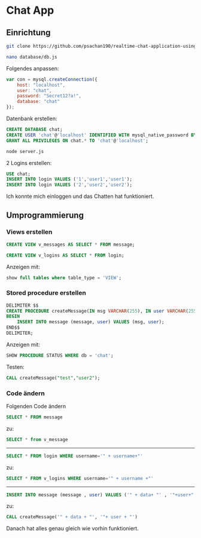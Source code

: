 # Chat App

## Einrichtung

```bash
git clone https://github.com/psachan190/realtime-chat-application-using-nodejs-expressjs-and-web-socket.git && cd realtime-chat-application-using-nodejs-expressjs-and-web-socket && npm install
```

```bash
nano database/db.js
```

Folgendes anpassen:

```js
var con = mysql.createConnection({
    host: "localhost",
    user: "chat",
    password: "Secret12?a!",
    database: "chat"
});
```

Datenbank erstellen:

```sql
CREATE DATABASE chat;
CREATE USER 'chat'@'localhost' IDENTIFIED WITH mysql_native_password BY 'Secret12?a!';
GRANT ALL PRIVILEGES ON chat.* TO 'chat'@'localhost';
```

```bash
node server.js
```

2 Logins erstellen:

```sql
USE chat;
INSERT INTO login VALUES ('1','user1','user1');
INSERT INTO login VALUES ('2','user2','user2');
```

Ich konnte mich einloggen und das Chatten hat funktioniert.


## Umprogrammierung


### Views erstellen

```sql
CREATE VIEW v_messages AS SELECT * FROM message;
```

```sql
CREATE VIEW v_logins AS SELECT * FROM login;
```

Anzeigen mit:

```sql
show full tables where table_type = 'VIEW';
```

### Stored procedure erstellen

```sql
DELIMITER $$
CREATE PROCEDURE createMessage(IN msg VARCHAR(255), IN user VARCHAR(255))
BEGIN
	INSERT INTO message (message, user) VALUES (msg, user);
END$$
DELIMITER;
```

Anzeigen mit:

```sql
SHOW PROCEDURE STATUS WHERE db = 'chat';
```

Testen:

```sql
CALL createMessage("test","user2");
```

### Code ändern

Folgenden Code ändern

```sql
SELECT * FROM message
```

zu:

```sql
SELECT * from v_message
```

-----------------------

```sql
SELECT * FROM login WHERE username='" + username+"'
```

zu:

```sql
SELECT * FROM v_logins WHERE username='" + username +"'
```

-----------------------

```sql
INSERT INTO message (message , user) VALUES ('" + data+ "' , '"+user+"')
```

zu:

```sql
CALL createMessage('" + data + "', '"+ user + "')
```

Danach hat alles genau gleich wie vorhin funktioniert.